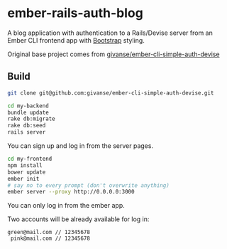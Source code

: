 ember-rails-auth-blog
============================

A blog application with authentication to a Rails/Devise server from an Ember CLI frontend app with [Bootstrap](http://getbootstrap.com/) styling. 

Original base project comes from [givanse/ember-cli-simple-auth-devise](https://github.com/givanse/ember-cli-simple-auth-devise)

## Build
```bash
git clone git@github.com:givanse/ember-cli-simple-auth-devise.git
```

```bash
cd my-backend
bundle update
rake db:migrate
rake db:seed
rails server
```
You can sign up and log in from the server pages.

```bash
cd my-frontend
npm install
bower update
ember init
# say no to every prompt (don't overwrite anything)
ember server --proxy http://0.0.0.0:3000
```
You can only log in from the ember app.

Two accounts will be already available for log in:
```
green@mail.com // 12345678
 pink@mail.com // 12345678
```
